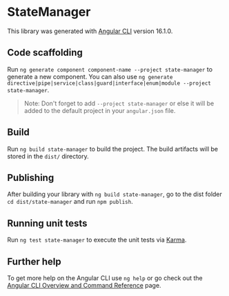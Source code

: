 # StateManager

This library was generated with [Angular CLI](https://github.com/angular/angular-cli) version 16.1.0.

## Code scaffolding

Run `ng generate component component-name --project state-manager` to generate a new component. You can also use `ng generate directive|pipe|service|class|guard|interface|enum|module --project state-manager`.
> Note: Don't forget to add `--project state-manager` or else it will be added to the default project in your `angular.json` file. 

## Build

Run `ng build state-manager` to build the project. The build artifacts will be stored in the `dist/` directory.

## Publishing

After building your library with `ng build state-manager`, go to the dist folder `cd dist/state-manager` and run `npm publish`.

## Running unit tests

Run `ng test state-manager` to execute the unit tests via [Karma](https://karma-runner.github.io).

## Further help

To get more help on the Angular CLI use `ng help` or go check out the [Angular CLI Overview and Command Reference](https://angular.io/cli) page.
